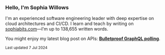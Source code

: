 ### Hello, I'm Sophia Willows

I'm an experienced software engineering leader with deep expertise on cloud architectures and CI/CD. I learn and teach by writing on [sophiabits.com](https://sophiabits.com/blog)—I'm up to 138,655 written words.

You might enjoy my latest blog post on APIs: **[Bulletproof GraphQL polling](https://sophiabits.com/blog/bulletproof-graphql-polling)**.

<sub>Last updated 7 Jul 2024</sub>
